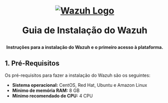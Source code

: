<h1 align="center">

[![Wazuh Logo](https://github.com/user-attachments/assets/119abd64-9d52-4170-b976-6037f76f6097)](https://wazuh.com)

Guia de Instalação do Wazuh

</h1>

<h4 align="center">

Instruções para a instalação do Wazuh e o primeiro acesso à plataforma.

</h4>

## 1. Pré-Requisitos

Os pré-requisitos para fazer a instalação do Wazuh são os seguintes:

- **Sistema operacional:** CentOS, Red Hat, Ubuntu e Amazon Linux
- **Mínimo de memória RAM:** 8 GB
- **Mínimo recomendado de CPU:** 4 CPU

